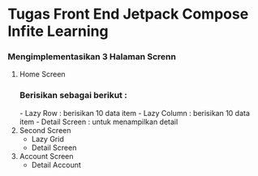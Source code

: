<h1>Tugas Front End Jetpack Compose Infite Learning</h1>

<h3>Mengimplementasikan 3 Halaman Screnn</h3>

1.  Home Screen
    <h3> Berisikan sebagai berikut :</h3>
    -  Lazy Row : berisikan 10 data item
    -  Lazy Column : berisikan 10 data item
    -  Detail Screen : untuk menampilkan detail
2.  Second Screen
    -  Lazy Grid
    -  Detail Screen
3.  Account Screen
    -  Detail Account
